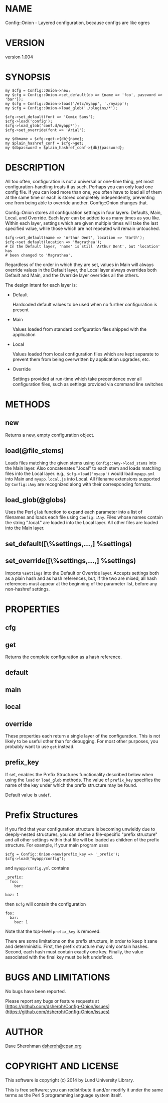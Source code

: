 # NAME

Config::Onion - Layered configuration, because configs are like ogres

# VERSION

version 1.004

# SYNOPSIS

    my $cfg = Config::Onion->new;
    my $cfg = Config::Onion->set_default(db => {name => 'foo', password => 'bar'});
    my $cfg = Config::Onion->load('/etc/myapp', './myapp');
    my $cfg = Config::Onion->load_glob('./plugins/*');

    $cfg->set_default(font => 'Comic Sans');
    $cfg->load('config');
    $cfg->load_glob('conf.d/myapp*');
    $cfg->set_override(font => 'Arial');

    my $dbname = $cfg->get->{db}{name};
    my $plain_hashref_conf = $cfg->get;
    my $dbpassword = $plain_hashref_conf->{db}{password};

# DESCRIPTION

All too often, configuration is not a universal or one-time thing, yet most
configuration-handling treats it as such.  Perhaps you can only load one config
file.  If you can load more than one, you often have to load all of them at the
same time or each is stored completely independently, preventing one from being
able to override another.  Config::Onion changes that.

Config::Onion stores all configuration settings in four layers: Defaults,
Main, Local, and Override.  Each layer can be added to as many times as you
like.  Within each layer, settings which are given multiple times will take the
last specified value, while those which are not repeated will remain untouched.

    $cfg->set_default(name => 'Arthur Dent', location => 'Earth');
    $cfg->set_default(location => 'Magrathea');
    # In the Default layer, 'name' is still 'Arthur Dent', but 'location' has
    # been changed to 'Magrathea'.

Regardless of the order in which they are set, values in Main will always
override values in the Default layer, the Local layer always overrides both
Default and Main, and the Override layer overrides all the others.

The design intent for each layer is:

- Default

    Hardcoded default values to be used when no further configuration is present

- Main

    Values loaded from standard configuration files shipped with the application

- Local

    Values loaded from local configuration files which are kept separate to prevent
    them from being overwritten by application upgrades, etc.

- Override

    Settings provided at run-time which take precendence over all configuration
    files, such as settings provided via command line switches

# METHODS

## new

Returns a new, empty configuration object.

## load(@file\_stems)

Loads files matching the given stems using `Config::Any->load_stems` into
the Main layer.  Also concatenates ".local" to each stem and loads matching
files into the Local layer.  e.g., `$cfg->load('myapp')` would load
`myapp.yml` into Main and `myapp.local.js` into Local.  All filename
extensions supported by `Config::Any` are recognized along with their
corresponding formats.

## load\_glob(@globs)

Uses the Perl `glob` function to expand each parameter into a list of
filenames and loads each file using `Config::Any`.  Files whose names contain
the string ".local." are loaded into the Local layer.  All other files are
loaded into the Main layer.

## set\_default(\[\\%settings,...,\] %settings)

## set\_override(\[\\%settings,...,\] %settings)

Imports `%settings` into the Default or Override layer.  Accepts settings both
as a plain hash and as hash references, but, if the two are mixed, all hash
references must appear at the beginning of the parameter list, before any
non-hashref settings.

# PROPERTIES

## cfg

## get

Returns the complete configuration as a hash reference.

## default

## main

## local

## override

These properties each return a single layer of the configuration.  This is
not likely to be useful other than for debugging.  For most other purposes,
you probably want to use `get` instead.

## prefix\_key

If set, enables the Prefix Structures functionality described below when using
the `load` or `load_glob` methods.  The value of `prefix_key` specifies the
name of the key under which the prefix structure may be found.

Default value is `undef`.

# Prefix Structures

If you find that your configuration structure is becoming unwieldy due to
deeply-nested structures, you can define a file-specific "prefix structure"
and all other settings within that file will be loaded as children of the
prefix structure.  For example, if your main program uses

    $cfg = Config::Onion->new(prefix_key => '_prefix');
    $cfg->load("myapp/config");

and `myapp/config.yml` contains

    _prefix:
      foo:
        bar:

    baz: 1

then `$cfg` will contain the configuration

    foo:
      bar:
        baz: 1

Note that the top-level `prefix_key` is removed.

There are some limitations on the prefix structure, in order to keep it sane
and deterministic.  First, the prefix structure may only contain hashes.
Second, each hash must contain exactly one key.  Finally, the value associated
with the final key must be left undefined.

# BUGS AND LIMITATIONS

No bugs have been reported.

Please report any bugs or feature requests at
[https://github.com/dsheroh/Config-Onion/issues](https://github.com/dsheroh/Config-Onion/issues)

# AUTHOR

Dave Sherohman <dsheroh@cpan.org>

# COPYRIGHT AND LICENSE

This software is copyright (c) 2014 by Lund University Library.

This is free software; you can redistribute it and/or modify it under
the same terms as the Perl 5 programming language system itself.
